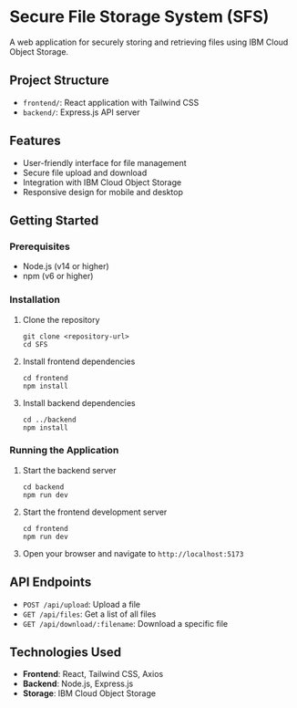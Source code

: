 # Secure File Storage System (SFS)

A web application for securely storing and retrieving files using IBM Cloud Object Storage.

## Project Structure

- `frontend/`: React application with Tailwind CSS
- `backend/`: Express.js API server

## Features

- User-friendly interface for file management
- Secure file upload and download
- Integration with IBM Cloud Object Storage
- Responsive design for mobile and desktop

## Getting Started

### Prerequisites

- Node.js (v14 or higher)
- npm (v6 or higher)

### Installation

1. Clone the repository
   ```
   git clone <repository-url>
   cd SFS
   ```

2. Install frontend dependencies
   ```
   cd frontend
   npm install
   ```

3. Install backend dependencies
   ```
   cd ../backend
   npm install
   ```

### Running the Application

1. Start the backend server
   ```
   cd backend
   npm run dev
   ```

2. Start the frontend development server
   ```
   cd frontend
   npm run dev
   ```

3. Open your browser and navigate to `http://localhost:5173`

## API Endpoints

- `POST /api/upload`: Upload a file
- `GET /api/files`: Get a list of all files
- `GET /api/download/:filename`: Download a specific file

## Technologies Used

- **Frontend**: React, Tailwind CSS, Axios
- **Backend**: Node.js, Express.js
- **Storage**: IBM Cloud Object Storage
